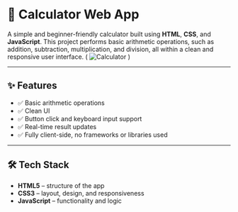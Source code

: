 # 🔢 Calculator Web App

A simple and beginner-friendly calculator built using **HTML**, **CSS**, and **JavaScript**. This project performs basic arithmetic operations, such as addition, subtraction, multiplication, and division, all within a clean and responsive user interface. ( ![Calculator](https://sandip-ash.github.io/Calculator-web/) )

---

## ✨ Features

- ✅ Basic arithmetic operations
- ✅ Clean UI
- ✅ Button click and keyboard input support
- ✅ Real-time result updates
- ✅ Fully client-side, no frameworks or libraries used

---

## 🛠️ Tech Stack

- **HTML5** – structure of the app  
- **CSS3** – layout, design, and responsiveness  
- **JavaScript** – functionality and logic

